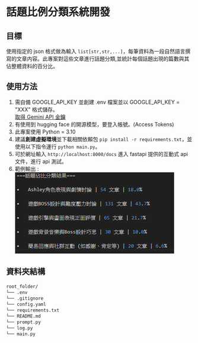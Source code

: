 # 話題比例分類系統開發

## 目標

使用指定的 json 格式做為輸入 `list[str,str,...]`，每筆資料為一段自然語言撰寫的文章内容。此專案對這些文章進行話題分類,並統計每個話題出現的篇數與其佔整體資料的百分比。 

## 使用方法

1. 需自備 GOOGLE_API_KEY 並創建 .env 檔案並以 GOOGLE_API_KEY = "XXX" 格式儲存。  
[取得 Gemini API 金鑰](https://ai.google.dev/gemini-api/docs/api-key?hl=zh-tw)
2. 有使用到 hugging face 的開源模型，要登入帳號。(Access Tokens)
3. 此專案使用 Python = 3.10
3. 建議**創建虛擬環境**並下載相關依賴包 `pip install -r requirements.txt`，並使用以下指令運行 `python main.py`。
4. 可於網址輸入 `http://localhost:8000/docs` 進入 fastapi 提供的互動式 api 文件，進行 api 測試。  
5. 範例輸出 :  
![範例圖片](example.png)

## 資料夾結構

    root_folder/  
    └── .env  
    └── .gitignore  
    └── config.yaml  
    └── requirements.txt  
    └── README.md  
    └── prompt.py  
    └── log.py  
    └── main.py  

